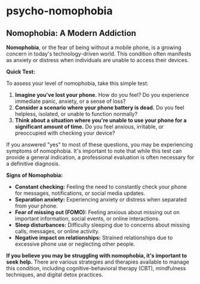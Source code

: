 # psycho-nomophobia
## Nomophobia: A Modern Addiction

**Nomophobia**, or the fear of being without a mobile phone, is a growing concern in today's technology-driven world. This condition often manifests as anxiety or distress when individuals are unable to access their devices.

**Quick Test:**

To assess your level of nomophobia, take this simple test:

1. **Imagine you've lost your phone.** How do you feel? Do you experience immediate panic, anxiety, or a sense of loss?
2. **Consider a scenario where your phone battery is dead.** Do you feel helpless, isolated, or unable to function normally?
3. **Think about a situation where you're unable to use your phone for a significant amount of time.** Do you feel anxious, irritable, or preoccupied with checking your device?

If you answered "yes" to most of these questions, you may be experiencing symptoms of nomophobia. It's important to note that while this test can provide a general indication, a professional evaluation is often necessary for a definitive diagnosis.

**Signs of Nomophobia:**

* **Constant checking:** Feeling the need to constantly check your phone for messages, notifications, or social media updates.
* **Separation anxiety:** Experiencing anxiety or distress when separated from your phone.
* **Fear of missing out (FOMO):** Feeling anxious about missing out on important information, social events, or online interactions.
* **Sleep disturbances:** Difficulty sleeping due to concerns about missing calls, messages, or online activity.
* **Negative impact on relationships:** Strained relationships due to excessive phone use or neglecting other people.

**If you believe you may be struggling with nomophobia, it's important to seek help.** There are various strategies and therapies available to manage this condition, including cognitive-behavioral therapy (CBT), mindfulness techniques, and digital detox practices.

